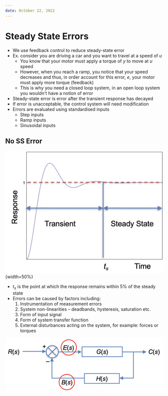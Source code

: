 ```yaml
---
date: October 22, 2022
---
```

# Steady State Errors

- We use feedback control to reduce steady-state error
- Ex. consider you are driving a car and you want to travel at a speed of $u$ 
	- You know that your motor must apply a torque of $y$ to move at $u$ speed
	- However, when you reach a ramp, you notice that your speed decreases and thus, in order account for this error, $e$, your motor must apply more torque (feedback)
	- This is why you need a closed loop system, in an open loop system you wouldn't have a notion of error
- Steady-state error is error after the transient response has decayed
- If error is unacceptable, the control system will need modification
- Errors are evaluated using standardised inputs
	- Step inputs
	- Ramp inputs
	- Sinusoidal inputs

## No SS Error

![](./media/2.1.png){width=50%}

- $t_s$ is the point at which the response remains within 5% of the steady state
- Errors can be caused by factors including:
	1. Instrumentation of measurement errors 
	2. System non-linearities – deadbands, hysteresis, saturation etc. 
	3. Form of input signal 
	4. Form of system transfer function 
	5. External disturbances acting on the system, for example: forces or torques


![](./media/2.2.png)


